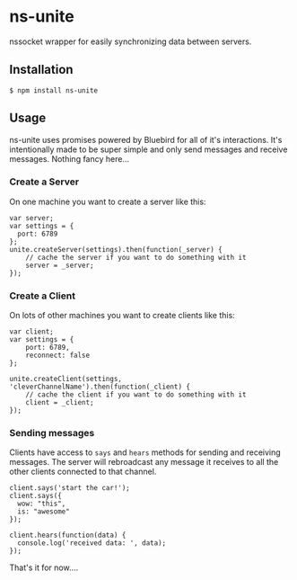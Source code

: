# ns-unite
nssocket wrapper for easily synchronizing data between servers.

## Installation
`$ npm install ns-unite`

## Usage
ns-unite uses promises powered by Bluebird for all of it's interactions.  It's intentionally made to be super simple and only send messages and receive messages.  Nothing fancy here...

### Create a Server
On one machine you want to create a server like this:

```
var server;
var settings = {
  port: 6789
};
unite.createServer(settings).then(function(_server) {
	// cache the server if you want to do something with it
	server = _server;
});
```


### Create a Client
On lots of other machines you want to create clients like this:

```
var client;
var settings = {
	port: 6789,
	reconnect: false
};

unite.createClient(settings, 'cleverChannelName').then(function(_client) {
	// cache the client if you want to do something with it
	client = _client;
});
```

### Sending messages
Clients have access to `says` and `hears` methods for sending and receiving messages.  The server will rebroadcast any message it receives to all the other clients connected to that channel.

```
client.says('start the car!');
client.says({
  wow: "this",
  is: "awesome"
});
```

```
client.hears(function(data) {
  console.log('received data: ', data);
});
```

That's it for now....
